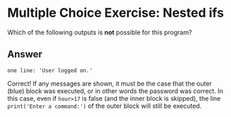# Multiple Choice Exercise: Nested ifs
Which of the following outputs is **not** possible for this program?

## Answer
```
one line: 'User logged on.'
```
Correct! If any messages are shown, it must be the case that the outer (blue) block was executed, or in other words the password was correct. 
In this case, even if `hour>17` is false (and the inner block is skipped), the line `print('Enter a command:')` of the outer block will still be executed.

